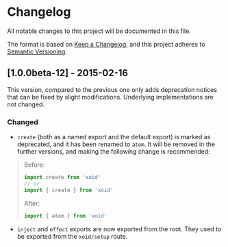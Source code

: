 # Changelog

All notable changes to this project will be documented in this file.

The format is based on [Keep a Changelog](https://keepachangelog.com/en/1.1.0/),
and this project adheres to [Semantic Versioning](https://semver.org/spec/v2.0.0.html).

## [1.0.0beta-12] - 2015-02-16

This version, compared to the previous one only adds deprecation notices that can be fixed by slight modifications. Underlying implementations are not changed.

### Changed

- `create` (both as a named export and the default export) is marked as deprecated, and it has been renamed to `atom`. It will be removed in the further versions, and making the following change is recommended:
> Before:
> ```js
> import create from 'xoid'
>// or
> import { create } from 'xoid'
> ```
> After:
> ```js
> import { atom } from 'xoid'
> ```

- `inject` and `effect` exports are now exported from the root. They used to be exported from the `xoid/setup` route.